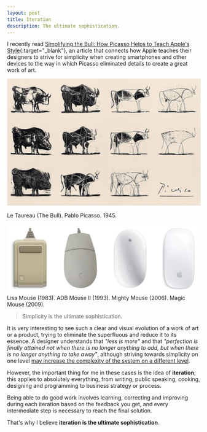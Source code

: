 ```yaml
---
layout: post
title: Iteration
description: The ultimate sophistication.
---
```


I recently read [Simplifying the Bull: How Picasso Helps to Teach Apple's
Style][3]{:target="_blank"}, an article that connects how Apple teaches their
designers to strive for simplicity when creating smartphones and other devices
to the way in which Picasso eliminated details to create a great work of art.

![Le Taureau. Picasso][1]

Le Taureau (The Bull). Pablo Picasso. 1945.

![Apple Mouse Evolution][2]
Lisa Mouse (1983). ADB Mouse II (1993). Mighty Mouse (2006). Magic Mouse (2009).

> Simplicity is the ultimate sophistication.

It is very interesting to see such a clear and visual evolution of a work of
art or a product, trying to eliminate the superfluous and reduce it to its
essence. A designer understands that *"less is more"* and that *"perfection is
finally attained not when there is no longer anything to add, but when there is
no longer anything to take away"*, although striving towards simplicity on one
level [may increase the complexity of the system on a different level][4].

However, the important thing for me in these cases is the idea of
**iteration**; this applies to absolutely everything, from writing, public
speaking, cooking, designing and programming to business strategy or process.

Being able to do good work involves learning, correcting and improving during
each iteration based on the feedback you get, and every intermediate step is
necessary to reach the final solution.

That's why I believe **iteration is the ultimate sophistication**.


[1]: /assets/images/articles/le-taureau-picasso.jpg
[2]: /assets/images/articles/apple-mouse-evolution.jpg
[3]: https://www.nytimes.com/2014/08/11/technology/-inside-apples-internal-training-program-.html
[4]: /mental-models-complexity-and-software/
